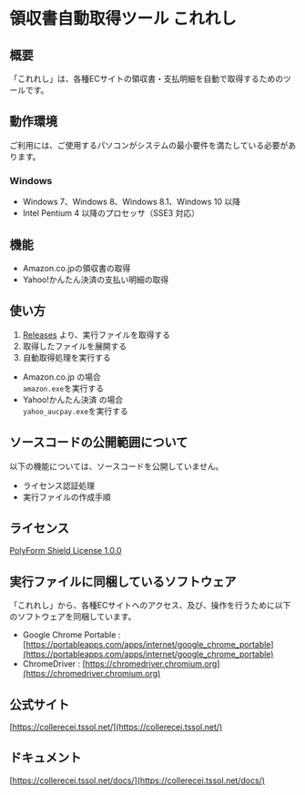# 領収書自動取得ツール これれし
## 概要
「これれし」は、各種ECサイトの領収書・支払明細を自動で取得するためのツールです。

## 動作環境
ご利用には、ご使用するパソコンがシステムの最小要件を満たしている必要があります。
### Windows
- Windows 7、Windows 8、Windows 8.1、Windows 10 以降
- Intel Pentium 4 以降のプロセッサ（SSE3 対応）

## 機能
- Amazon.co.jpの領収書の取得
- Yahoo!かんたん決済の支払い明細の取得

## 使い方
1. [Releases](https://github.com/sanofujiwarak/collerecei/releases) より、実行ファイルを取得する
2. 取得したファイルを展開する
3. 自動取得処理を実行する
- Amazon.co.jp の場合  
`amazon.exe`を実行する
- Yahoo!かんたん決済 の場合  
`yahoo_aucpay.exe`を実行する

## ソースコードの公開範囲について
以下の機能については、ソースコードを公開していません。
- ライセンス認証処理
- 実行ファイルの作成手順

## ライセンス
[PolyForm Shield License 1.0.0](https://polyformproject.org/licenses/shield/1.0.0/)

## 実行ファイルに同梱しているソフトウェア
「これれし」から、各種ECサイトへのアクセス、及び、操作を行うために以下のソフトウェアを同梱しています。
- Google Chrome Portable : [https://portableapps.com/apps/internet/google_chrome_portable](https://portableapps.com/apps/internet/google_chrome_portable)
- ChromeDriver : [https://chromedriver.chromium.org](https://chromedriver.chromium.org)

## 公式サイト
[https://collerecei.tssol.net/](https://collerecei.tssol.net/)

## ドキュメント
[https://collerecei.tssol.net/docs/](https://collerecei.tssol.net/docs/)